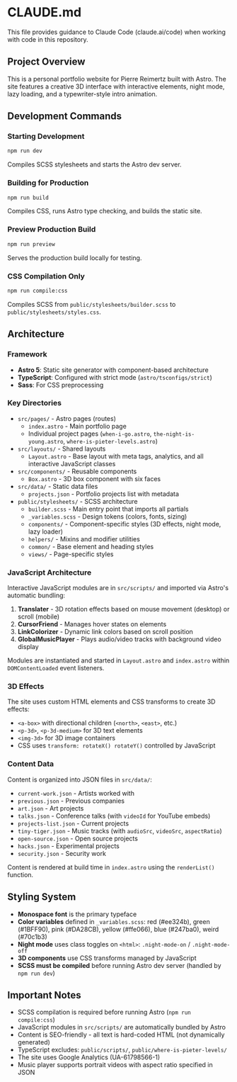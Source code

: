 # CLAUDE.md

This file provides guidance to Claude Code (claude.ai/code) when working with code in this repository.

## Project Overview

This is a personal portfolio website for Pierre Reimertz built with Astro. The site features a creative 3D interface with interactive elements, night mode, lazy loading, and a typewriter-style intro animation.

## Development Commands

### Starting Development
```bash
npm run dev
```
Compiles SCSS stylesheets and starts the Astro dev server.

### Building for Production
```bash
npm run build
```
Compiles CSS, runs Astro type checking, and builds the static site.

### Preview Production Build
```bash
npm run preview
```
Serves the production build locally for testing.

### CSS Compilation Only
```bash
npm run compile:css
```
Compiles SCSS from `public/stylesheets/builder.scss` to `public/stylesheets/styles.css`.

## Architecture

### Framework
- **Astro 5**: Static site generator with component-based architecture
- **TypeScript**: Configured with strict mode (`astro/tsconfigs/strict`)
- **Sass**: For CSS preprocessing

### Key Directories

- `src/pages/` - Astro pages (routes)
  - `index.astro` - Main portfolio page
  - Individual project pages (`when-i-go.astro`, `the-night-is-young.astro`, `where-is-pieter-levels.astro`)
- `src/layouts/` - Shared layouts
  - `Layout.astro` - Base layout with meta tags, analytics, and all interactive JavaScript classes
- `src/components/` - Reusable components
  - `Box.astro` - 3D box component with six faces
- `src/data/` - Static data files
  - `projects.json` - Portfolio projects list with metadata
- `public/stylesheets/` - SCSS architecture
  - `builder.scss` - Main entry point that imports all partials
  - `_variables.scss` - Design tokens (colors, fonts, sizing)
  - `components/` - Component-specific styles (3D effects, night mode, lazy loader)
  - `helpers/` - Mixins and modifier utilities
  - `common/` - Base element and heading styles
  - `views/` - Page-specific styles

### JavaScript Architecture

Interactive JavaScript modules are in `src/scripts/` and imported via Astro's automatic bundling:

1. **Translater** - 3D rotation effects based on mouse movement (desktop) or scroll (mobile)
2. **CursorFriend** - Manages hover states on elements
3. **LinkColorizer** - Dynamic link colors based on scroll position
4. **GlobalMusicPlayer** - Plays audio/video tracks with background video display

Modules are instantiated and started in `Layout.astro` and `index.astro` within `DOMContentLoaded` event listeners.

### 3D Effects

The site uses custom HTML elements and CSS transforms to create 3D effects:
- `<a-box>` with directional children (`<north>`, `<east>`, etc.)
- `<p-3d>`, `<p-3d-medium>` for 3D text elements
- `<img-3d>` for 3D image containers
- CSS uses `transform: rotateX() rotateY()` controlled by JavaScript

### Content Data

Content is organized into JSON files in `src/data/`:
- `current-work.json` - Artists worked with
- `previous.json` - Previous companies
- `art.json` - Art projects
- `talks.json` - Conference talks (with `videoId` for YouTube embeds)
- `projects-list.json` - Current projects
- `tiny-tiger.json` - Music tracks (with `audioSrc`, `videoSrc`, `aspectRatio`)
- `open-source.json` - Open source projects
- `hacks.json` - Experimental projects
- `security.json` - Security work

Content is rendered at build time in `index.astro` using the `renderList()` function.

## Styling System

- **Monospace font** is the primary typeface
- **Color variables** defined in `_variables.scss`: red (#ee324b), green (#1BFF90), pink (#DA28CB), yellow (#ffe066), blue (#247ba0), weird (#70c1b3)
- **Night mode** uses class toggles on `<html>`: `.night-mode-on` / `.night-mode-off`
- **3D components** use CSS transforms managed by JavaScript
- **SCSS must be compiled** before running Astro dev server (handled by `npm run dev`)

## Important Notes

- SCSS compilation is required before running Astro (`npm run compile:css`)
- JavaScript modules in `src/scripts/` are automatically bundled by Astro
- Content is SEO-friendly - all text is hard-coded HTML (not dynamically generated)
- TypeScript excludes: `public/scripts/`, `public/where-is-pieter-levels/`
- The site uses Google Analytics (UA-61798566-1)
- Music player supports portrait videos with aspect ratio specified in JSON
